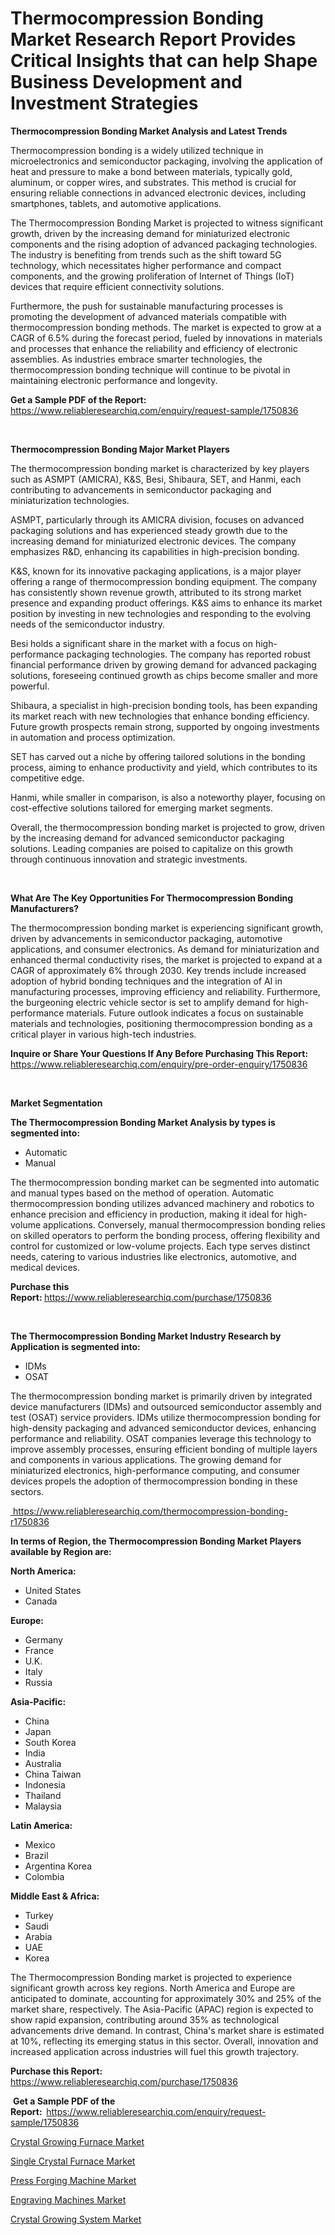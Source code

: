 <p><h1>Thermocompression Bonding Market Research Report Provides Critical Insights that can help Shape Business Development and Investment Strategies</h1></p><p><strong>Thermocompression Bonding Market Analysis and Latest Trends</strong></p>
<p><p>Thermocompression bonding is a widely utilized technique in microelectronics and semiconductor packaging, involving the application of heat and pressure to make a bond between materials, typically gold, aluminum, or copper wires, and substrates. This method is crucial for ensuring reliable connections in advanced electronic devices, including smartphones, tablets, and automotive applications.</p><p>The Thermocompression Bonding Market is projected to witness significant growth, driven by the increasing demand for miniaturized electronic components and the rising adoption of advanced packaging technologies. The industry is benefiting from trends such as the shift toward 5G technology, which necessitates higher performance and compact components, and the growing proliferation of Internet of Things (IoT) devices that require efficient connectivity solutions.</p><p>Furthermore, the push for sustainable manufacturing processes is promoting the development of advanced materials compatible with thermocompression bonding methods. The market is expected to grow at a CAGR of 6.5% during the forecast period, fueled by innovations in materials and processes that enhance the reliability and efficiency of electronic assemblies. As industries embrace smarter technologies, the thermocompression bonding technique will continue to be pivotal in maintaining electronic performance and longevity.</p></p>
<p><strong>Get a Sample PDF of the Report:&nbsp;</strong> <a href="https://www.reliableresearchiq.com/enquiry/request-sample/1750836?utm_campaign=104&utm_medium=2&utm_source=Github&utm_content=ia&utm_term=19022025&utm_id=thermocompression-bonding">https://www.reliableresearchiq.com/enquiry/request-sample/1750836</a></p>
<p>&nbsp;</p>
<p><strong>Thermocompression Bonding Major Market Players</strong></p>
<p><p>The thermocompression bonding market is characterized by key players such as ASMPT (AMICRA), K&S, Besi, Shibaura, SET, and Hanmi, each contributing to advancements in semiconductor packaging and miniaturization technologies. </p><p>ASMPT, particularly through its AMICRA division, focuses on advanced packaging solutions and has experienced steady growth due to the increasing demand for miniaturized electronic devices. The company emphasizes R&D, enhancing its capabilities in high-precision bonding.</p><p>K&S, known for its innovative packaging applications, is a major player offering a range of thermocompression bonding equipment. The company has consistently shown revenue growth, attributed to its strong market presence and expanding product offerings. K&S aims to enhance its market position by investing in new technologies and responding to the evolving needs of the semiconductor industry.</p><p>Besi holds a significant share in the market with a focus on high-performance packaging technologies. The company has reported robust financial performance driven by growing demand for advanced packaging solutions, foreseeing continued growth as chips become smaller and more powerful.</p><p>Shibaura, a specialist in high-precision bonding tools, has been expanding its market reach with new technologies that enhance bonding efficiency. Future growth prospects remain strong, supported by ongoing investments in automation and process optimization.</p><p>SET has carved out a niche by offering tailored solutions in the bonding process, aiming to enhance productivity and yield, which contributes to its competitive edge.</p><p>Hanmi, while smaller in comparison, is also a noteworthy player, focusing on cost-effective solutions tailored for emerging market segments.</p><p>Overall, the thermocompression bonding market is projected to grow, driven by the increasing demand for advanced semiconductor packaging solutions. Leading companies are poised to capitalize on this growth through continuous innovation and strategic investments.</p></p>
<p>&nbsp;</p>
<p><strong>What Are The Key Opportunities For Thermocompression Bonding Manufacturers?</strong></p>
<p><p>The thermocompression bonding market is experiencing significant growth, driven by advancements in semiconductor packaging, automotive applications, and consumer electronics. As demand for miniaturization and enhanced thermal conductivity rises, the market is projected to expand at a CAGR of approximately 6% through 2030. Key trends include increased adoption of hybrid bonding techniques and the integration of AI in manufacturing processes, improving efficiency and reliability. Furthermore, the burgeoning electric vehicle sector is set to amplify demand for high-performance materials. Future outlook indicates a focus on sustainable materials and technologies, positioning thermocompression bonding as a critical player in various high-tech industries.</p></p>
<p><strong>Inquire or Share Your Questions If Any Before Purchasing This Report:</strong> <a href="https://www.reliableresearchiq.com/enquiry/pre-order-enquiry/1750836?utm_campaign=104&utm_medium=2&utm_source=Github&utm_content=ia&utm_term=19022025&utm_id=thermocompression-bonding">https://www.reliableresearchiq.com/enquiry/pre-order-enquiry/1750836</a></p>
<p>&nbsp;</p>
<p><strong>Market Segmentation</strong></p>
<p><strong>The Thermocompression Bonding Market Analysis by types is segmented into:</strong></p>
<p><ul><li>Automatic</li><li>Manual</li></ul></p>
<p><p>The thermocompression bonding market can be segmented into automatic and manual types based on the method of operation. Automatic thermocompression bonding utilizes advanced machinery and robotics to enhance precision and efficiency in production, making it ideal for high-volume applications. Conversely, manual thermocompression bonding relies on skilled operators to perform the bonding process, offering flexibility and control for customized or low-volume projects. Each type serves distinct needs, catering to various industries like electronics, automotive, and medical devices.</p></p>
<p><strong>Purchase this Report:&nbsp;</strong><a href="https://www.reliableresearchiq.com/purchase/1750836?utm_campaign=104&utm_medium=2&utm_source=Github&utm_content=ia&utm_term=19022025&utm_id=thermocompression-bonding">https://www.reliableresearchiq.com/purchase/1750836</a></p>
<p>&nbsp;</p>
<p><strong>The Thermocompression Bonding Market Industry Research by Application is segmented into:</strong></p>
<p><ul><li>IDMs</li><li>OSAT</li></ul></p>
<p><p>The thermocompression bonding market is primarily driven by integrated device manufacturers (IDMs) and outsourced semiconductor assembly and test (OSAT) service providers. IDMs utilize thermocompression bonding for high-density packaging and advanced semiconductor devices, enhancing performance and reliability. OSAT companies leverage this technology to improve assembly processes, ensuring efficient bonding of multiple layers and components in various applications. The growing demand for miniaturized electronics, high-performance computing, and consumer devices propels the adoption of thermocompression bonding in these sectors.</p></p>
<p><a href="https://www.reliableresearchiq.com/thermocompression-bonding-r1750836?utm_campaign=104&utm_medium=2&utm_source=Github&utm_content=ia&utm_term=19022025&utm_id=thermocompression-bonding">&nbsp;https://www.reliableresearchiq.com/thermocompression-bonding-r1750836</a></p>
<p><strong>In terms of Region, the Thermocompression Bonding Market Players available by Region are:</strong></p>
<p>
    <p> <strong> North America: </strong>
        <ul>
            <li>United States</li>
            <li>Canada</li>
        </ul>
        </p> 
    <p> <strong> Europe: </strong>
        <ul>
            <li>Germany</li>
            <li>France</li>
            <li>U.K.</li>
            <li>Italy</li>
            <li>Russia</li>
        </ul>
        </p> 
    <p> <strong> Asia-Pacific: </strong>
        <ul>
            <li>China</li>
            <li>Japan</li>
            <li>South Korea</li>
            <li>India</li>
            <li>Australia</li>
            <li>China Taiwan</li>
            <li>Indonesia</li>
            <li>Thailand</li>
            <li>Malaysia</li>
        </ul>
        </p> 
    <p> <strong> Latin America: </strong>
        <ul>
            <li>Mexico</li>
            <li>Brazil</li>
            <li>Argentina Korea</li>
            <li>Colombia</li>
        </ul>
        </p> 
    <p> <strong> Middle East & Africa: </strong>
        <ul>
            <li>Turkey</li>
            <li>Saudi</li>
            <li>Arabia</li>
            <li>UAE</li>
            <li>Korea</li>
        </ul>
    </p>
    </p>
<p><p>The Thermocompression Bonding market is projected to experience significant growth across key regions. North America and Europe are anticipated to dominate, accounting for approximately 30% and 25% of the market share, respectively. The Asia-Pacific (APAC) region is expected to show rapid expansion, contributing around 35% as technological advancements drive demand. In contrast, China's market share is estimated at 10%, reflecting its emerging status in this sector. Overall, innovation and increased application across industries will fuel this growth trajectory.</p></p>
<p><strong>Purchase this Report: </strong><a href="https://www.reliableresearchiq.com/purchase/1750836?utm_campaign=104&utm_medium=2&utm_source=Github&utm_content=ia&utm_term=19022025&utm_id=thermocompression-bonding">https://www.reliableresearchiq.com/purchase/1750836</a></p>
<p>&nbsp;<strong>Get a Sample PDF of the Report:&nbsp;&nbsp;</strong><a href="https://www.reliableresearchiq.com/enquiry/request-sample/1750836?utm_campaign=104&utm_medium=2&utm_source=Github&utm_content=ia&utm_term=19022025&utm_id=thermocompression-bonding">https://www.reliableresearchiq.com/enquiry/request-sample/1750836</a></p>
<p><strong></strong></p>
<p><p><a href="https://github.com/fraryatena85/Market-Research-Report-List-1/blob/main/crystal-growing-furnace-market.md?utm_campaign=104&utm_medium=2&utm_source=Github&utm_content=ia&utm_term=19022025&utm_id=thermocompression-bonding">Crystal Growing Furnace Market</a></p><p><a href="https://github.com/alejnaouare/Market-Research-Report-List-1/blob/main/single-crystal-furnace-market.md?utm_campaign=104&utm_medium=2&utm_source=Github&utm_content=ia&utm_term=19022025&utm_id=thermocompression-bonding">Single Crystal Furnace Market</a></p><p><a href="https://github.com/jolinolooman/Market-Research-Report-List-1/blob/main/press-forging-machine-market.md?utm_campaign=104&utm_medium=2&utm_source=Github&utm_content=ia&utm_term=19022025&utm_id=thermocompression-bonding">Press Forging Machine Market</a></p><p><a href="https://github.com/sissalgamd/Market-Research-Report-List-1/blob/main/engraving-machines-market.md?utm_campaign=104&utm_medium=2&utm_source=Github&utm_content=ia&utm_term=19022025&utm_id=thermocompression-bonding">Engraving Machines Market</a></p><p><a href="https://github.com/wyettillesr4/Market-Research-Report-List-1/blob/main/crystal-growing-system-market.md?utm_campaign=104&utm_medium=2&utm_source=Github&utm_content=ia&utm_term=19022025&utm_id=thermocompression-bonding">Crystal Growing System Market</a></p></p>